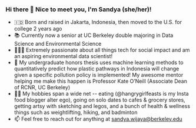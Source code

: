 ### Hi there 👋 Nice to meet you, I'm Sandya (she/her)! 

- 🇮🇩 Born and raised in Jakarta, Indonesia, then moved to the U.S. for college 2 years ago
- 📚 Currently now a senior at UC Berkeley double majoring in Data Science and Environmental Science
- 👩🏻‍💻 Extremely passionate about all things tech for social impact and am an aspiring environmental data scientist!
- 🌱 My undergraduate honors thesis uses machine learning methods to quantitatively predict how plastic pathways in Indonesia will change given a specific pollution policy is implemented! My awesome mentor helping me make this happen is Professor Kate O’Neill (Associate Dean of RCNR, UC Berkeley)
- 🏋️‍♀️ My hobbies span a wide net -- eating (@hangrygirlfeasts is my Insta food blogger alter ego), going on solo dates to cafes & grocery stores, getting artsy with sketching and legos, and a bunch of health & wellness things such as weightlifting, hiking, and badminton
- 📫 Feel free to reach out for anything at sandya.wijaya@berkeley.edu
